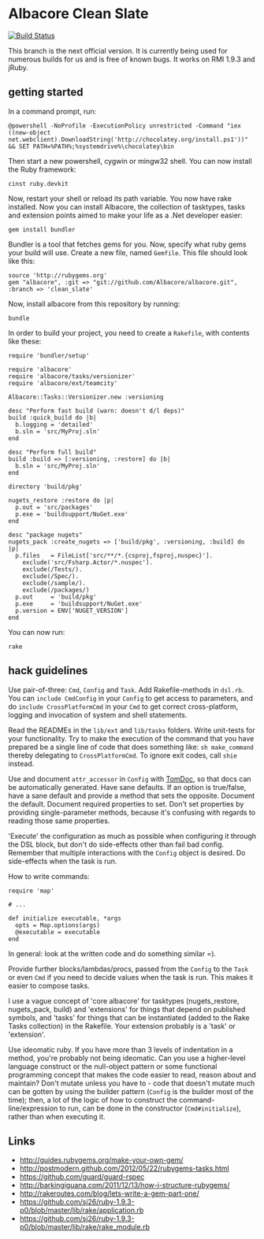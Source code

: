 # Albacore Clean Slate

[![Build Status](https://secure.travis-ci.org/Albacore/albacore.png?branch=clean_slate)](http://travis-ci.org/Albacore/albacore)

This branch is the next official version. It is currently being used for
numerous builds for us and is free of known bugs. It works on RMI 1.9.3 and
jRuby.

## getting started

In a command prompt, run:

    @powershell -NoProfile -ExecutionPolicy unrestricted -Command "iex ((new-object net.webclient).DownloadString('http://chocolatey.org/install.ps1'))" && SET PATH=%PATH%;%systemdrive%\chocolatey\bin

Then start a new powershell, cygwin or mingw32 shell. You can now install the
Ruby framework:

    cinst ruby.devkit

Now, restart your shell or reload its path variable. You now have rake
installed. Now you can install Albacore, the collection of tasktypes, tasks and
extension points aimed to make your life as a .Net developer easier:

    gem install bundler

Bundler is a tool that fetches gems for you. Now, specify what ruby gems your
build will use. Create a new file, named `Gemfile`. This file should look like
this:

    source 'http://rubygems.org'
    gem "albacore", :git => "git://github.com/Albacore/albacore.git", :branch => 'clean_slate'

Now, install albacore from this repository by running:

    bundle

In order to build your project, you need to create a `Rakefile`, with contents
like these:

    require 'bundler/setup'

    require 'albacore'
    require 'albacore/tasks/versionizer'
    require 'albacore/ext/teamcity'

    Albacore::Tasks::Versionizer.new :versioning

    desc "Perform fast build (warn: doesn't d/l deps)"
    build :quick_build do |b|
      b.logging = 'detailed'
      b.sln = 'src/MyProj.sln'
    end

    desc "Perform full build"
    build :build => [:versioning, :restore] do |b|
      b.sln = 'src/MyProj.sln'
    end

    directory 'build/pkg'

    nugets_restore :restore do |p|
      p.out = 'src/packages'
      p.exe = 'buildsupport/NuGet.exe'
    end

    desc "package nugets"
    nugets_pack :create_nugets => ['build/pkg', :versioning, :build] do |p|
      p.files   = FileList['src/**/*.{csproj,fsproj,nuspec}'].
        exclude('src/Fsharp.Actor/*.nuspec').
        exclude(/Tests/).
        exclude(/Spec/).
        exclude(/sample/).
        exclude(/packages/)
      p.out     = 'build/pkg'
      p.exe     = 'buildsupport/NuGet.exe'
      p.version = ENV['NUGET_VERSION']
    end
 
You can now run:

    rake

## hack guidelines

Use pair-of-three: `Cmd`, `Config` and `Task`. Add Rakefile-methods in `dsl.rb`.
You can `include CmdConfig` in your `Config` to get access to parameters, and do
`include CrossPlatformCmd` in your `Cmd` to get correct cross-platform, logging
and invocation of system and shell statements.

Read the READMEs in the `lib/ext` and `lib/tasks` folders. Write unit-tests for
your functionality. Try to make the execution of the command that you have
prepared be a single line of code that does something like: `sh make_command`
thereby delegating to `CrossPlatformCmd`. To ignore exit codes, call `shie`
instead.

Use and document `attr_accessor` in `Config` with [TomDoc](http://tomdoc.org/),
so that docs can be automatically generated. Have sane defaults. If an option is
true/false, have a sane default and provide a method that sets the opposite.
Document the default. Document required properties to set. Don't set properties
by providing single-parameter methods, because it's confusing with regards to
reading those same properties.

'Execute' the configuration as much as possible when configuring it through the
DSL block, but don't do side-effects other than fail bad config. Remember that
multiple interactions with the `Config` object is desired. Do side-effects when
the task is run.

How to write commands:

    require 'map'

    # ...

    def initialize executable, *args
      opts = Map.options(args)
      @executable = executable  
    end

In general: look at the written code and do something similar =).

Provide further blocks/lambdas/procs, passed from the `Config` to the `Task` or
even `Cmd` if you need to decide values when the task is run. This makes it
easier to compose tasks.

I use a vague concept of 'core albacore' for tasktypes (nugets_restore,
nugets_pack, build) and 'extensions' for things that depend on published
symbols, and 'tasks' for things that can be instantiated (added to the Rake
Tasks collection) in the Rakefile. Your extension probably is a 'task' or
'extension'.

Use ideomatic ruby. If you have more than 3 levels of indentation in a method,
you're probably not being ideomatic. Can you use a higher-level language
construct or the null-object pattern or some functional programming concept that
makes the code easier to read, reason about and maintain? Don't mutate unless
you have to - code that doesn't mutate much can be gotten by using the builder
pattern (`Config` is the builder most of the time); then, a lot of the logic of
how to construct the command-line/expression to run, can be done in the
constructor (`Cmd#initialize`), rather than when executing it.

## Links

 * http://guides.rubygems.org/make-your-own-gem/
 * http://postmodern.github.com/2012/05/22/rubygems-tasks.html
 * https://github.com/guard/guard-rspec
 * http://barkingiguana.com/2011/12/13/how-i-structure-rubygems/
 * http://rakeroutes.com/blog/lets-write-a-gem-part-one/
 * https://github.com/sj26/ruby-1.9.3-p0/blob/master/lib/rake/application.rb
 * https://github.com/sj26/ruby-1.9.3-p0/blob/master/lib/rake/rake_module.rb
